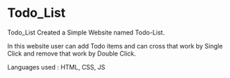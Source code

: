 # Todo_List
Todo_List
Created a Simple Website named Todo-List.

In this website user can add Todo items and can cross that work by Single Click and remove that work by Double Click.

Languages used : HTML, CSS, JS
